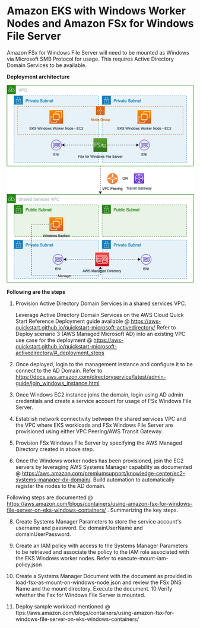 # Amazon EKS with Windows Worker Nodes and Amazon FSx for Windows File Server 

Amazon FSx for Windows File Server will need to be mounted as Windows via Microsoft SMB Protocol for usage. This requires Active Directory Domain Services to be available. 

**Deployment architecture**

![alt text](arch.png "Architecture")


**Following are the steps** 
1. Provision Active Directory Domain Services in a shared services VPC. 

	Leverage Active Directory Domain Services on the AWS Cloud Quick Start Reference Deployment guide available @ https://aws-quickstart.github.io/quickstart-microsoft-activedirectory/ 
	Refer to Deploy scenario 3 (AWS Managed Microsoft AD) into an existing VPC use case for the deployment @ https://aws-quickstart.github.io/quickstart-microsoft-activedirectory/#_deployment_steps 

2. Once deployed, login to the management instance and configure it to be connect to the AD Domain. Refer to https://docs.aws.amazon.com/directoryservice/latest/admin-guide/join_windows_instance.html 

3.  Once Windows EC2 instance joins the domain, login using AD admin credentials and create a service account for usage of FSx Windows File Server.

4. Establish network connectivity between the shared services VPC and the VPC where EKS workloads and FSx Windows File Server are provisioned using either VPC Peering/AWS Transit Gateway. 

5. Provision FSx Windows File Server by specifying the AWS Managed Directory created in above step. 
6. Once the Windows worker nodes has been provisioned, join the EC2 servers by leveraging AWS Systems Manager capability as documented @ https://aws.amazon.com/premiumsupport/knowledge-center/ec2-systems-manager-dx-domain/. Build automation to automatically register the nodes to the AD domain. 

Following steps are documented @ https://aws.amazon.com/blogs/containers/using-amazon-fsx-for-windows-file-server-on-eks-windows-containers/ . Summarizing the key steps. 

8. Create Systems Manager Parameters to store the service account's username and password. Ex: domainUserName and domainUserPassword.
9. Create an IAM policy with access to the Systems Manager Parameters to be retrieved and associate the policy to the IAM role associated with the EKS Windows worker nodes. Refer to execute-mount-iam-policy.json

9. Create a Systems Manager Document with the document as provided in load-fsx-as-mount-on-windows-node.json and review the FSx DNS Name and the mount directory. Execute the document. 
10.Verify whether the Fsx for Windows File Server is mounted. 
11. Deploy sample workload mentioned @  ttps://aws.amazon.com/blogs/containers/using-amazon-fsx-for-windows-file-server-on-eks-windows-containers/ 

